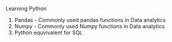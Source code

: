 Learning Python
1. Pandas - Commonly used pandas functions in Data analytics
2. Numpy - Commonly used Numpy functions in Data analytics
3. Python equvivalent for SQL
